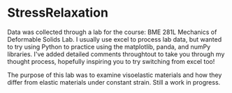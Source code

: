 # StressRelaxation
Data was collected through a lab for the course: BME 281L Mechanics of Deformable Solids Lab.
I usually use excel to process lab data, but wanted to try using Python to practice using the matplotlib, panda, and numPy libraries.
I've added detailed comments throughtout to take you through my thought process, hopefully inspiring you to try switching from excel too!

The purpose of this lab was to examine visoelastic materials and how they differ from elastic materials under constant strain.
Still a work in progress.
